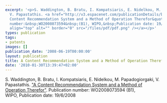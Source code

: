```yaml
---
excerpt: '<p>S. Waddington, B. Bratu, I. Kompatsiaris, E. Nidelkou, M. Papadogiorgaki,
  V. Papastathis. <a href="http://v3.espacenet.com/publicationDetails/biblio?CC=WO&amp;NR=2008073594A1&amp;KC=A1&amp;FT=D&amp;date=20080619&amp;DB=&amp;locale=en_GB">&quot;A
  Content Recommendation System and a Method of Operation Therefor&quot;</a>.&nbsp;Publication
  number:&nbsp;WO2008073594&nbsp;(B1), WIPO,&nbsp;Publication date: 19/6/2008 <a href="/files/WO2008073594A1.pdf"><img
  align="top" alt="" border="0" src="/files/pdf/pdf.png" /></a></p>'
types: publication
tags:
- patents
images: []
publication_date: '2008-06-19T00:00:00'
layout: publication
title: A Content Recommendation System and a Method of Operation Therefor
date: '2010-01-30T13:39:47+02:00'
---
```

<p>S. Waddington, B. Bratu, I. Kompatsiaris, E. Nidelkou, M. Papadogiorgaki, V. Papastathis. <a href="http://v3.espacenet.com/publicationDetails/biblio?CC=WO&amp;NR=2008073594A1&amp;KC=A1&amp;FT=D&amp;date=20080619&amp;DB=&amp;locale=en_GB">&quot;A Content Recommendation System and a Method of Operation Therefor&quot;</a>.&nbsp;Publication number:&nbsp;WO2008073594&nbsp;(B1), WIPO,&nbsp;Publication date: 19/6/2008 <a href="/files/WO2008073594A1.pdf"><img align="top" alt="" border="0" src="/files/pdf/pdf.png" /></a></p>
